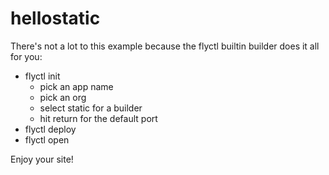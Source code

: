 # hellostatic

There's not a lot to this example because the flyctl builtin builder does it all for you:

* flyctl init
  * pick an app name
  * pick an org
  * select static for a builder
  * hit return for the default port
* flyctl deploy
* flyctl open

Enjoy your site!